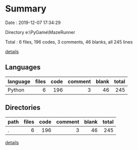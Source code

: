 # Summary

Date : 2019-12-07 17:34:29

Directory e:\PyGame\MazeRunner

Total : 6 files,  196 codes, 3 comments, 46 blanks, all 245 lines

[details](details.md)

## Languages
| language | files | code | comment | blank | total |
| :--- | ---: | ---: | ---: | ---: | ---: |
| Python | 6 | 196 | 3 | 46 | 245 |

## Directories
| path | files | code | comment | blank | total |
| :--- | ---: | ---: | ---: | ---: | ---: |
| . | 6 | 196 | 3 | 46 | 245 |

[details](details.md)